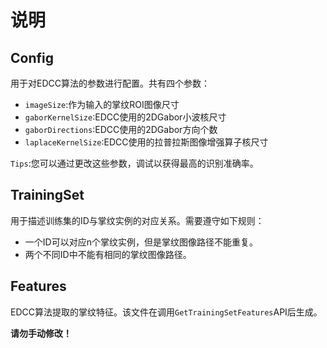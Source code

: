 # 说明

## Config

用于对EDCC算法的参数进行配置。共有四个参数：

- `imageSize`:作为输入的掌纹ROI图像尺寸
- `gaborKernelSize`:EDCC使用的2DGabor小波核尺寸
- `gaborDirections`:EDCC使用的2DGabor方向个数
- `laplaceKernelSize`:EDCC使用的拉普拉斯图像增强算子核尺寸

`Tips`:您可以通过更改这些参数，调试以获得最高的识别准确率。

## TrainingSet

用于描述训练集的ID与掌纹实例的对应关系。需要遵守如下规则：

- 一个ID可以对应n个掌纹实例，但是掌纹图像路径不能重复。
- 两个不同ID中不能有相同的掌纹图像路径。

## Features

EDCC算法提取的掌纹特征。该文件在调用`GetTrainingSetFeatures`API后生成。

**请勿手动修改！**